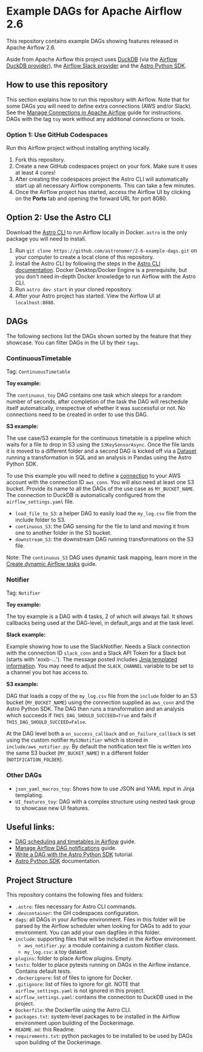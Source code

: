 # Example DAGs for Apache Airflow 2.6

This repository contains example DAGs showing features released in Apache Airflow 2.6. 

Aside from Apache Airflow this project uses [DuckDB](https://duckdb.org/) (via the [Airflow DuckDB provider](https://github.com/astronomer/airflow-provider-duckdb)), the [Airflow Slack provider](https://registry.astronomer.io/providers/apache-airflow-providers-slack/versions/7.2.0) and the [Astro Python SDK](https://astro-sdk-python.readthedocs.io/en/stable/index.html).

## How to use this repository

This section explains how to run this repository with Airflow. Note that for some DAGs you will need to define extra connections (AWS and/or Slack). See the [Manage Connections in Apache Airflow](https://docs.astronomer.io/learn/connections) guide for instructions. DAGs with the tag `toy` work without any additional connections or tools.

### Option 1: Use GitHub Codespaces

Run this Airflow project without installing anything locally.

1. Fork this repository.
2. Create a new GitHub codespaces project on your fork. Make sure it uses at least 4 cores!
3. After creating the codespaces project the Astro CLI will automatically start up all necessary Airflow components. This can take a few minutes. 
4. Once the Airflow project has started, access the Airflow UI by clicking on the **Ports** tab and opening the forward URL for port 8080.

## Option 2: Use the Astro CLI

Download the [Astro CLI](https://docs.astronomer.io/astro/cli/install-cli) to run Airflow locally in Docker. `astro` is the only package you will need to install.

1. Run `git clone https://github.com/astronomer/2-6-example-dags.git` on your computer to create a local clone of this repository.
2. Install the Astro CLI by following the steps in the [Astro CLI documentation](https://docs.astronomer.io/astro/cli/install-cli). Docker Desktop/Docker Engine is a prerequisite, but you don't need in-depth Docker knowledge to run Airflow with the Astro CLI.
3. Run `astro dev start` in your cloned repository.
4. After your Astro project has started. View the Airflow UI at `localhost:8080`.


## DAGs

The following sections list the DAGs shown sorted by the feature that they showcase. You can filter DAGs in the UI by their `tags`.

### ContinuousTimetable

Tag: `ContinuousTimetable`

**Toy example:**

The `continuous_toy` DAG contains one task which sleeps for a random number of seconds, after completion of the task the DAG will reschedule itself automatically, irrespective of whether it was successful or not. No connections need to be created in order to use this DAG.

**S3 example:**

The use case/S3 example for the continuous timetable is a pipeline which waits for a file to drop in S3 using the `S3KeySensorAsync`. Once the file lands it is moved to a different folder and a second DAG is kicked off via a [Dataset](https://docs.astronomer.io/learn/airflow-datasets) running a transformation in SQL and an analysis in Pandas using the Astro Python SDK.

To use this example you will need to define a [connection](https://docs.astronomer.io/learn/connections) to your AWS account with the connection ID `aws_conn`. You will also need at least one S3 bucket. Provide its name to all the DAGs of the use case as `MY_BUCKET_NAME`. The connection to DuckDB is automatically configured from the `airflow_settings.yaml` file.

- `load_file_to_S3`: a helper DAG to easily load the `my_log.csv` file from the include folder to S3.
- `continuous_S3`: the DAG sensing for the file to land and moving it from one to another folder in the S3 bucket.
- `downstream_S3`: the downstream DAG running transformations on the S3 file.

Note: The `continuous_S3` DAG uses dynamic task mapping, learn more in the [Create dynamic Airflow tasks](https://docs.astronomer.io/learn/dynamic-tasks) guide.

### Notifier

Tag: `Notifier`

**Toy example:**

The toy example is a DAG with 4 tasks, 2 of which will always fail. It shows callbacks being used at the DAG-level, in default_args and at the task level.

**Slack example:**

Example showing how to use the SlackNotifier. Needs a Slack connection with the connection ID `slack_conn`  and a Slack API Token for a Slack bot (starts with 'xoxb-...'). The message posted includes [Jinja templated information](https://docs.astronomer.io/learn/templating). You may need to adjust the `SLACK_CHANNEL` variable to be set to a channel you bot has access to.

**S3 example:**

DAG that loads a copy of the `my_log.csv` file from the `include` folder to an S3 bucket (`MY_BUCKET_NAME`) using the connection supplied as `aws_conn` and the Astro Python SDK. The DAG then runs a transformation and an analysis which succeeds if `THIS_DAG_SHOULD_SUCCEED=True` and fails if `THIS_DAG_SHOULD_SUCCEED=False`.

At the DAG level both a `on_success_callback` and `on_failure_callback` is set using the custom notifier `MyS3Notifier` which is stored in `include/aws_notifier.py`. By default the notification text file is written into the same S3 bucket (`MY_BUCKET_NAME`) in a different folder (`NOTIFICATION_FOLDER`).


### Other DAGs

- `json_yaml_macros_toy`: Shows how to use JSON and YAML input in Jinja templating.
- `UI_features_toy`: DAG with a complex structure using nested task group to showcase new UI features.

## Useful links:

- [DAG scheduling and timetables in Airflow](https://docs.astronomer.io/learn/scheduling-in-airflow) guide.
- [Manage Airflow DAG notifications](https://docs.astronomer.io/learn/error-notifications-in-airflow) guide.
- [Write a DAG with the Astro Python SDK](https://docs.astronomer.io/learn/astro-python-sdk) tutorial.
- [Astro Python SDK](https://astro-sdk-python.readthedocs.io/en/stable/index.html) documentation.

## Project Structure

This repository contains the following files and folders:

- `.astro`: files necessary for Astro CLI commands.
- `.devcontainer`: the GH codespaces configuration.
-  `dags`: all DAGs in your Airflow environment. Files in this folder will be parsed by the Airflow scheduler when looking for DAGs to add to your environment. You can add your own dagfiles in this folder.
- `include`: supporting files that will be included in the Airflow environment.
    - `aws_notifier.py`: a module containing a custom Notifier class.
    - `my_log.csv`: a toy dataset.
- `plugins`: folder to place Airflow plugins. Empty.
- `tests`: folder to place pytests running on DAGs in the Airflow instance. Contains default tests.
- `.dockerignore`: list of files to ignore for Docker.
- `.gitignore`: list of files to ignore for git. NOTE that `airflow_settings.yaml` is not ignored in this project.
- `airflow_settings.yaml`: contains the connection to DuckDB used in the project.
- `Dockerfile`: the Dockerfile using the Astro CLI.
- `packages.txt`: system-level packages to be installed in the Airflow environment upon building of the Dockerimage.
- `README.md`: this Readme.
- `requirements.txt`: python packages to be installed to be used by DAGs upon building of the Dockerimage.